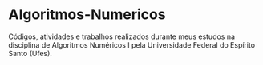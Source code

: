 # Algoritmos-Numericos

Códigos, atividades e trabalhos realizados durante meus estudos na disciplina de Algoritmos Numéricos I pela Universidade Federal do Espírito Santo (Ufes).
